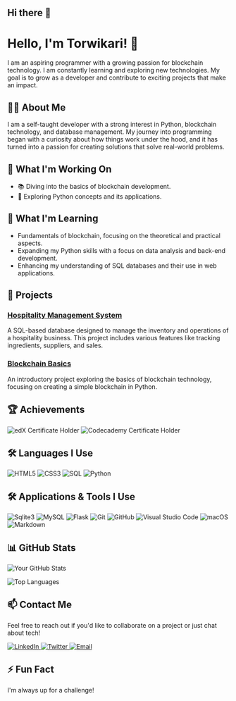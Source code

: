 ## Hi there 👋
# Hello, I'm Torwikari! 👋

I am an aspiring programmer with a growing passion for blockchain technology. I am constantly learning and exploring new technologies. My goal is to grow as a developer and contribute to exciting projects that make an impact.

## 🧑‍💻 About Me
I am a self-taught developer with a strong interest in Python, blockchain technology, and database management. My journey into programming began with a curiosity about how things work under the hood, and it has turned into a passion for creating solutions that solve real-world problems.

## 🔭 What I'm Working On
- 📚 Diving into the basics of blockchain development.
- 🤖 Exploring Python concepts and its applications.

## 🌱 What I'm Learning
- Fundamentals of blockchain, focusing on the theoretical and practical aspects.
- Expanding my Python skills with a focus on data analysis and back-end development.
- Enhancing my understanding of SQL databases and their use in web applications.

## 🚀 Projects

### [Hospitality Management System](https://github.com/torwikari/Hospitality-Management-System)
A SQL-based database designed to manage the inventory and operations of a hospitality business. This project includes various features like tracking ingredients, suppliers, and sales.

### [Blockchain Basics](https://github.com/torwikari/blockchain-basics)
An introductory project exploring the basics of blockchain technology, focusing on creating a simple blockchain in Python.

## 🏆 Achievements

<p align="left">
  <img src="https://img.shields.io/badge/edX-Certificate%20Holder-blue?style=for-the-badge&logo=edx&logoColor=white" alt="edX Certificate Holder" />
  <img src="https://img.shields.io/badge/Codecademy-Certificate%20Holder-green?style=for-the-badge&logo=codecademy&logoColor=white" alt="Codecademy Certificate Holder" />
</p>

## 🛠️ Languages I Use

<p align="left">
  <img src="https://img.shields.io/badge/HTML5-E34F26?style=for-the-badge&logo=html5&logoColor=white" alt="HTML5" />
  <img src="https://img.shields.io/badge/CSS3-1572B6?style=for-the-badge&logo=css3&logoColor=white" alt="CSS3" />
  <img src="https://img.shields.io/badge/SQL-336791?style=for-the-badge&logo=postgresql&logoColor=white" alt="SQL" />
  <img src="https://img.shields.io/badge/Python-3776AB?style=for-the-badge&logo=python&logoColor=white" alt="Python" />
</p>

## 🛠️ Applications & Tools I Use

<p align="left">
  <img src="https://img.shields.io/badge/Sqlite3-003B57?style=for-the-badge&logo=sqlite&logoColor=white" alt="Sqlite3" />
  <img src="https://img.shields.io/badge/MySQL-4479A1?style=for-the-badge&logo=mysql&logoColor=white" alt="MySQL" />
  <img src="https://img.shields.io/badge/Flask-000000?style=for-the-badge&logo=flask&logoColor=white" alt="Flask" />
  <img src="https://img.shields.io/badge/Git-F05032?style=for-the-badge&logo=git&logoColor=white" alt="Git" />
  <img src="https://img.shields.io/badge/GitHub-181717?style=for-the-badge&logo=github&logoColor=white" alt="GitHub" />
  <img src="https://img.shields.io/badge/Visual%20Studio%20Code-0078D4?style=for-the-badge&logo=visual-studio-code&logoColor=white" alt="Visual Studio Code" />
  <img src="https://img.shields.io/badge/macOS-000000?style=for-the-badge&logo=apple&logoColor=white" alt="macOS" />
  <img src="https://img.shields.io/badge/Markdown-000000?style=for-the-badge&logo=markdown&logoColor=white" alt="Markdown" />
</p>

## 📊 GitHub Stats

<p align="left">
  <img src="https://github-readme-stats.vercel.app/api?username=torwikari&show_icons=true&theme=radical" alt="Your GitHub Stats" />
</p>

<p align="left">
  <img src="https://github-readme-stats.vercel.app/api/top-langs/?username=torwikari&layout=compact&theme=radical" alt="Top Languages" />
</p>

## 📫 Contact Me

Feel free to reach out if you'd like to collaborate on a project or just chat about tech!

<p align="left">
  <a href="https://www.linkedin.com/in/torwikari">
    <img src="https://img.shields.io/badge/LinkedIn-0A66C2?style=for-the-badge&logo=linkedin&logoColor=white" alt="LinkedIn" />
  </a>
  <a href="https://twitter.com/torwikari">
    <img src="https://img.shields.io/badge/Twitter-1DA1F2?style=for-the-badge&logo=twitter&logoColor=white" alt="Twitter" />
  </a>
  <a href="mailto:torwikari@example.com">
    <img src="https://img.shields.io/badge/Email-D14836?style=for-the-badge&logo=gmail&logoColor=white" alt="Email" />
  </a>
</p>

## ⚡ Fun Fact
I'm always up for a challenge!
